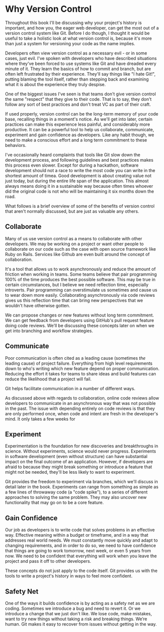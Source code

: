 # Why Version Control

Throughout this book I'll be discussing why your project's history is important, and how you, the eager web developer, can get the most out of a version control system like Git. Before I do though, I thought it would be useful to take a holistic look at what version control is, because it's more than just a system for versioning your code as the name implies.

Developers often view version control as a necessary evil - or in some cases, just evil. I've spoken with developers who have described situations where they've been forced to use systems like Git and have dreaded every minute of it. They learn the basics of how to commit and branch, but are often left frustrated by their experience. They'll say things like "I hate Git!", putting blaming the tool itself, rather than stepping back and examining what it is about the experience they truly despise.

One of the biggest issues I've seen is that teams don't give version control the same "respect" that they give to their code. That is to say, they don't follow any sort of best practices and don't treat VC as part of their craft.

If used properly, version control can be the long-term memory of your code base, recalling things in a moment's notice. As we'll get into later, certain practices can make this experience less painful, and considerably more productive. It can be a powerful tool to help us collaborate, communicate, experiment and gain confidence as developers. Like any habit though, we need to make a conscious effort and a long term commitment to these behaviors.

I've occasionally heard complaints that tools like Git slow down the development process, and following guidelines and best practices makes this process even slower. Except for during a hackathon, software development should not a race to write the most code you can write in the shortest amount of timea. Good development is about creating value not just today, but during the entire life span of the application. This almost always means doing it in a sustainable way because often times whoever did the original code is not who will be maintaining it six months down the road.

What follows is a brief overview of some of the benefits of version control that aren't normally discussed, but are just as valuable any others.

## Collaborate

Many of us use version control as a means to collaborate with other developers. We may be working on a project or want other people to collaborate on our code such as the case with open source framework like Ruby on Rails. Services like Github are even built around the concept of collaboration.

It's a tool that allows us to work asynchronously and reduce the amount of friction when working in teams. Some teams believe that pair programming 100% of the time produces the best possible software. This may be true in certain circumstances, but I believe we need reflection time, especially introverts. Pair programming can overstimulate us sometimes and cause us to wear down more easily. Collaborating asynchronously via code reviews gives us this reflection time that can bring new perspectives that we wouldn't have otherwise gotten.

We can propose changes or new features without long term commitment. We can get feedback from developers using GitHub's pull request feature doing code reviews. We'll be discussing these concepts later on when we get into branching and workflow strategies.

## Communicate

Poor communication is often cited as a leading cause (sometimes *the* leading cause) of project failure. Everything from high level requirements down to who's writing which new feature depend on proper communication. Reducing the effort it takes for teams to share ideas and build features can reduce the likelihood that a project will fail.

Git helps facilitate communication in a number of different ways.

As discussed above with regards to collaboration, online code reviews allow developers to communicate in an asynchronous way that was not possible in the past. The issue with depending entirely on code reviews is that they are only performed once, when code and intent are fresh in the developer's mind. It only takes a few weeks for 

## Experiment

Experimentation is the foundation for new discoveries and breakthroughs in science. Without experiments, science would never progress. Experiments in software development (even without structure) can have substantial impact on the final outcome of an application. However, if developers are afraid to because they might break something or introduce a feature that might not be needed, they'll be less likely to want to experiment.

Git provides the freedom to experiment via branches, which we'll discuss in detail later in the book. Experiments can range from something as simple as a few lines of throwaway code (a "code spike"), to a series of different approaches to solving the same problem. They may also uncover new functionality that may go on to be a core feature.

## Gain Confidence

Our job as developers is to write code that solves problems in an effective way. Effective meaning within a budget or timeframe, and in a way that addresses real world needs. We must constantly move quickly and adapt to changing requirements, and in order to do so, we need to have confidence that things are going to work tomorrow, next week, or even 5 years from now. We need to be confident that everything will work when you leave the project and pass it off to other developers.

These concepts do not just apply to the code itself. Git provides  us with the tools to write a project's history in ways to feel more confident.

## Safety Net

One of the ways it builds confidence is by acting as a safety net as we are coding. Sometimes we introduce a bug and need to revert it. Or we introduce a change that we just don't like. We lose code, make mistakes, want to try new things without taking a risk and breaking things. We’re human. Git makes it easy to recover from issues without getting in the way.